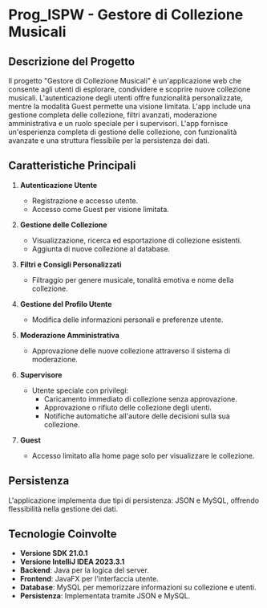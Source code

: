 # Prog_ISPW - Gestore di Collezione Musicali

## Descrizione del Progetto
Il progetto "Gestore di Collezione Musicali" è un'applicazione web che consente agli utenti di esplorare, condividere e scoprire nuove collezione musicali. L'autenticazione degli utenti offre funzionalità personalizzate, mentre la modalità Guest permette una visione limitata. L'app include una gestione completa delle collezione, filtri avanzati, moderazione amministrativa e un ruolo speciale per i supervisori.
L'app fornisce un'esperienza completa di gestione delle collezione, con funzionalità avanzate e una struttura flessibile per la persistenza dei dati.

## Caratteristiche Principali

1. **Autenticazione Utente**
   - Registrazione e accesso utente.
   - Accesso come Guest per visione limitata.

2. **Gestione delle Collezione**
   - Visualizzazione, ricerca ed esportazione di collezione esistenti.
   - Aggiunta di nuove collezione al database.

3. **Filtri e Consigli Personalizzati**
   - Filtraggio per genere musicale, tonalità emotiva e nome della collezione.

4. **Gestione del Profilo Utente**
   - Modifica delle informazioni personali e preferenze utente.

5. **Moderazione Amministrativa**
   - Approvazione delle nuove collezione attraverso il sistema di moderazione.

6. **Supervisore**
   - Utente speciale con privilegi:
      - Caricamento immediato di collezione senza approvazione.
      - Approvazione o rifiuto delle collezione degli utenti.
      - Notifiche automatiche all'autore delle decisioni sulla sua collezione.

7. **Guest**
   - Accesso limitato alla home page solo per visualizzare le collezione.

## Persistenza
L'applicazione implementa due tipi di persistenza: JSON e MySQL, offrendo flessibilità nella gestione dei dati.

## Tecnologie Coinvolte
- **Versione SDK 21.0.1**
- **Versione IntelliJ IDEA 2023.3.1**
- **Backend**: Java per la logica del server.
- **Frontend**: JavaFX per l'interfaccia utente.
- **Database**: MySQL per memorizzare informazioni su collezione e utenti.
- **Persistenza**: Implementata tramite JSON e MySQL.